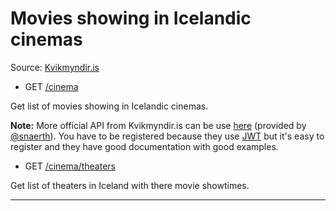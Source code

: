 # Movies showing in Icelandic cinemas

Source: [Kvikmyndir.is](https://kvikmyndir.is/bio/syningatimar/)

- GET [/cinema](https://apis.is/cinema)

Get list of movies showing in Icelandic cinemas.

**Note:** More official API from Kvikmyndir.is can be use [here](http://api.kvikmyndir.is/) (provided by [@snaerth](https://github.com/snaerth)). You have to be registered because they use [JWT](https://en.wikipedia.org/wiki/JSON_Web_Token) but it's easy to register and they have good documentation with good examples.

- GET [/cinema/theaters](https://apis.is/cinema/theaters)

Get list of theaters in Iceland with there movie showtimes.

---
